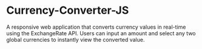 # Currency-Converter-JS
A responsive web application that converts currency values in real-time using the ExchangeRate API. Users can input an amount and select any two global currencies to instantly view the converted value.
